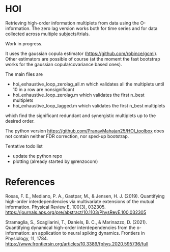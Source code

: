# HOI
Retrieving high-order information multiplets from data using the O-information. The zero lag version works both for time series and for data collected across multiple subjects/trials.

Work in progress.

It uses the gaussian copula estimator (https://github.com/robince/gcmi). Other estimators are possible of course (at the moment the fast bootstrap works for the gaussian copula/covariance based ones).

The main files are

* hoi_exhaustive_loop_zerolag_all.m which validates all the multiplets until 10 in a row are nonsignificant
* hoi_exhaustive_loop_zerolag.m which validates the first n_best multiplets
* hoi_exhaustive_loop_lagged.m which validates the first n_best multiplets

which find the significant redundant and synergistic multiplets up to the desired order.

The python version https://github.com/PranavMahajan25/HOI_toolbox does not contain neither FDR correction, nor sped-up bootstrap. 

Tentative todo list

* update the python repo
* plotting (already started by @renzocom)


# References
Rosas, F. E., Mediano, P. A., Gastpar, M., & Jensen, H. J. (2019). Quantifying high-order interdependencies via multivariate extensions of the mutual information. Physical Review E, 100(3), 032305. https://journals.aps.org/pre/abstract/10.1103/PhysRevE.100.032305

Stramaglia, S., Scagliarini, T., Daniels, B. C., & Marinazzo, D. (2021). Quantifying dynamical high-order interdependencies from the o-information: an application to neural spiking dynamics. Frontiers in Physiology, 11, 1784. https://www.frontiersin.org/articles/10.3389/fphys.2020.595736/full
